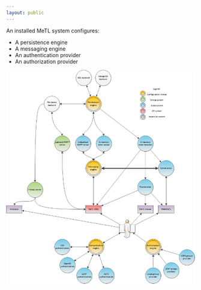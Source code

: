 ```yaml
---
layout: public
---
```


An installed MeTL system configures:
- A persistence engine
- A messaging engine
- An authentication provider
- An authorization provider

[configurationArchitecture]: images/configurationArchitecture.png "Configuration architecture"
![A component diagram of MeTL, demonstrating configuration points][configurationArchitecture]